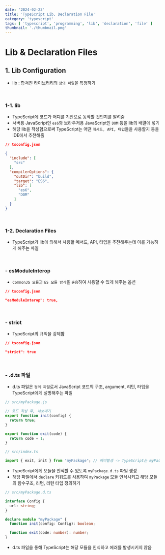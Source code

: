 ```yaml
---
date: '2024-02-23'
title: 'TypeScript Lib, Declaration File'
category: 'typescript'
tags: [ 'typescript', 'programming', 'lib', 'declaration', 'file' ]
thumbnail: './thumbnail.png'
---
```


# Lib & Declaration Files

## 1. Lib Configuration

- lib : 합쳐진 라이브러리의 `정의 파일`을 특정하기

<br>

### 1-1. lib

- TypeScript에 코드가 어디를 기반으로 동작할 것인지를 알려줌
- 서버용 JavaScript인 `es6`와 브라우저용 JavaScript인 `DOM` 등을 lib의 배열에 넣기
- 해당 lib을 작성함으로써 TypeScript는 어떤 `메서드, API, 타입`들을 사용할지 등을 IDE에서 추천해줌

```json
// tsconfig.json

{
  "include": [
    "src"
  ],
  "compilerOptions": {
    "outDir": "build",
    "target": "ES6",
    "lib": [
      "es6",
      "DOM"
    ]
  }
}
```

<br/>

### 1-2. Declaration Files

- TypeScript가 lib에 의해서 사용할 메서드, API, 타입을 추천해주는데 이를 가능하게 해주는 파일

<br/>

### - esModuleInterop

- `CommonJS 모듈`과 `ES 모듈 방식`을 `혼용`하여 사용할 수 있게 해주는 옵션

```json
// tsconfig.json

"esModuleInterop": true,
```

<br/>

### - strict

- TypeScript의 규칙을 강제함

```json
// tsconfig.json

"strict": true
```

<br/>

### - .d.ts 파일

- d.ts 파일은 `정의 파일`로서 JavaScript 코드의 구조, argument, 리턴, 타입을 TypeScript에게 설명해주는 파일

```javascript
// src/myPackage.js

// 코드 작성 후, 내보내기
export function init(config) {
  return true;
}

export function exit(code) {
  return code + 1;
}
```

```ts
// src/index.ts

import { exit, init } from "myPackage"; // 에러발생 -> TypeScript는 myPackage를 모름
```

- TypeScript에게 모듈을 인식할 수 있도록 `myPackage.d.ts` 파일 생성
- 해당 파일에서 `declare` 키워드를 사용하여 `myPackage` 모듈 인식시키고 해당 모듈의 함수구조, 리턴, 리턴 타입 정의하기

```ts
// src/myPackage.d.ts

interface Config {
  url: string;
}

declare module "myPackage" {
  function init(config: Config): boolean;

  function exit(code: number): number;
}
```

- d.ts 파일을 통해 TypeScript는 해당 모듈을 인식하고 에러를 발생시키지 않음

[//]: # (---)

[//]: # ()

[//]: # (## Source)

[//]: # ()

[//]: # (- [<>]&#40;<>&#41;)

